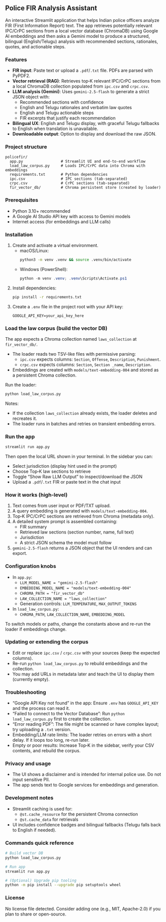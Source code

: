 ## Police FIR Analysis Assistant

An interactive Streamlit application that helps Indian police officers analyze FIR (First Information Report) text. The app retrieves potentially relevant IPC/CrPC sections from a local vector database (ChromaDB) using Google AI embeddings and then asks a Gemini model to produce a structured, bilingual (English/Telugu) analysis with recommended sections, rationales, quotes, and actionable steps.

### Features
- **FIR input**: Paste text or upload a `.pdf`/`.txt` file. PDFs are parsed with PyPDF2.
- **Vector retrieval (RAG)**: Retrieves top‑K relevant IPC/CrPC sections from a local ChromaDB collection populated from `ipc.csv` and `crpc.csv`.
- **LLM analysis (Gemini)**: Uses `gemini-2.5-flash` to generate a strict JSON object with:
  - Recommended sections with confidence
  - English and Telugu rationales and verbatim law quotes
  - English and Telugu actionable steps
  - FIR excerpts that justify each recommendation
- **Bilingual UX**: English and Telugu display, with graceful Telugu fallbacks to English when translation is unavailable.
- **Downloadable output**: Option to display and download the raw JSON.

### Project structure
```
policefir/
  app.py                 # Streamlit UI and end-to-end workflow
  load_law_corpus.py     # Loads IPC/CrPC data into Chroma with embeddings
  requirements.txt       # Python dependencies
  ipc.csv                # IPC sections (tab-separated)
  crpc.csv               # CrPC sections (tab-separated)
  fir_vector_db/         # Chroma persistent store (created by loader)
```

### Prerequisites
- Python 3.10+ recommended
- A Google AI Studio API key with access to Gemini models
- Internet access (for embeddings and LLM calls)

### Installation
1. Create and activate a virtual environment.
   - macOS/Linux:
     ```bash
     python3 -m venv .venv && source .venv/bin/activate
     ```
   - Windows (PowerShell):
     ```powershell
     python -m venv .venv; .venv\Scripts\Activate.ps1
     ```
2. Install dependencies:
   ```bash
   pip install -r requirements.txt
   ```
3. Create a `.env` file in the project root with your API key:
   ```env
   GOOGLE_API_KEY=your_api_key_here
   ```

### Load the law corpus (build the vector DB)
The app expects a Chroma collection named `laws_collection` at `fir_vector_db/`.

- The loader reads two TSV-like files with permissive parsing:
  - `ipc.csv` expects columns: `Section`, `Offense`, `Description`, `Punishment`.
  - `crpc.csv` expects columns: `Section`, `Section _name`, `Description`.
- Embeddings are created with `models/text-embedding-004` and stored as a persistent Chroma collection.

Run the loader:
```bash
python load_law_corpus.py
```
Notes:
- If the collection `laws_collection` already exists, the loader deletes and recreates it.
- The loader runs in batches and retries on transient embedding errors.

### Run the app
```bash
streamlit run app.py
```
Then open the local URL shown in your terminal. In the sidebar you can:
- Select jurisdiction (display hint used in the prompt)
- Choose Top‑K law sections to retrieve
- Toggle “Show Raw LLM Output” to inspect/download the JSON
- Upload a `.pdf`/`.txt` FIR or paste text in the chat input

### How it works (high‑level)
1. Text comes from user input or PDF/TXT upload.
2. A query embedding is generated with `models/text-embedding-004`.
3. Top‑K IPC/CrPC sections are retrieved from Chroma (metadata only).
4. A detailed system prompt is assembled containing:
   - FIR summary
   - Retrieved law sections (section number, name, full text)
   - Jurisdiction
   - A strict JSON schema the model must follow
5. `gemini-2.5-flash` returns a JSON object that the UI renders and can export.

### Configuration knobs
- In `app.py`:
  - `LLM_MODEL_NAME = "gemini-2.5-flash"`
  - `EMBEDDING_MODEL_NAME = "models/text-embedding-004"`
  - `CHROMA_PATH = "fir_vector_db"`
  - `LAW_COLLECTION_NAME = "laws_collection"`
  - Generation controls: `LLM_TEMPERATURE`, `MAX_OUTPUT_TOKENS`
- In `load_law_corpus.py`:
  - `CHROMA_PATH`, `LAW_COLLECTION_NAME`, `EMBEDDING_MODEL`

To switch models or paths, change the constants above and re-run the loader if embeddings change.

### Updating or extending the corpus
- Edit or replace `ipc.csv` / `crpc.csv` with your sources (keep the expected columns).
- Re-run `python load_law_corpus.py` to rebuild embeddings and the collection.
- You may add URLs in metadata later and teach the UI to display them (currently empty).

### Troubleshooting
- “Google API Key not found” in the app: Ensure `.env` has `GOOGLE_API_KEY` and the process can read it.
- “Failed to connect to the Vector Database”: Run `python load_law_corpus.py` first to create the collection.
- “Error reading PDF”: The file might be scanned or have complex layout; try uploading a `.txt` version.
- Embedding/LLM rate limits: The loader retries on errors with a short delay. If it loops too long, re-run later.
- Empty or poor results: Increase Top‑K in the sidebar, verify your CSV contents, and rebuild the corpus.

### Privacy and usage
- The UI shows a disclaimer and is intended for internal police use. Do not input sensitive PII.
- The app sends text to Google services for embeddings and generation.

### Development notes
- Streamlit caching is used for:
  - `@st.cache_resource` for the persistent Chroma connection
  - `@st.cache_data` for retrievals
- UI includes confidence badges and bilingual fallbacks (Telugu falls back to English if needed).

### Commands quick reference
```bash
# Build vector DB
python load_law_corpus.py

# Run app
streamlit run app.py

# (Optional) Upgrade pip tooling
python -m pip install --upgrade pip setuptools wheel
```

### License
No license file detected. Consider adding one (e.g., MIT, Apache-2.0) if you plan to share or open-source.


 
